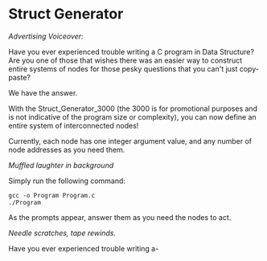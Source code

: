 # Struct Generator

*Advertising Voiceover:* 

Have you ever experienced trouble writing a C program in Data Structure?
Are you one of those that wishes there was an easier way to construct entire systems of nodes for those pesky questions that you can't just copy-paste?

We have the answer. 

With the Struct_Generator_3000 (the 3000 is for promotional purposes and is not indicative of the program size or complexity), you can now define an entire system of interconnected nodes!

Currently, each node has one integer argument value, and any number of node addresses as you need them.

*Muffled laughter in background*

Simply run the following command:
```
gcc -o Program Program.c
./Program
```
As the prompts appear, answer them as you need the nodes to act.

*Needle scratches, tape rewinds.*

Have you ever experienced trouble writing a-
